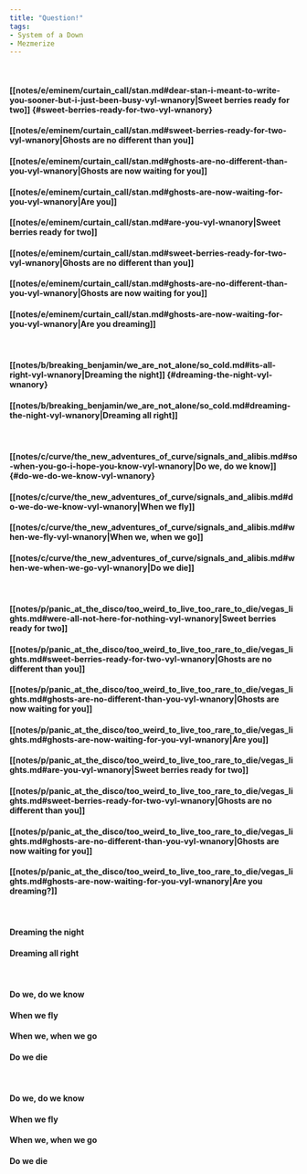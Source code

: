 ```yaml
---
title: "Question!"
tags:
- System of a Down
- Mezmerize
---
```

&nbsp;
#### [[notes/e/eminem/curtain_call/stan.md#dear-stan-i-meant-to-write-you-sooner-but-i-just-been-busy-vyl-wnanory|Sweet berries ready for two]] {#sweet-berries-ready-for-two-vyl-wnanory}
#### [[notes/e/eminem/curtain_call/stan.md#sweet-berries-ready-for-two-vyl-wnanory|Ghosts are no different than you]]
#### [[notes/e/eminem/curtain_call/stan.md#ghosts-are-no-different-than-you-vyl-wnanory|Ghosts are now waiting for you]]
#### [[notes/e/eminem/curtain_call/stan.md#ghosts-are-now-waiting-for-you-vyl-wnanory|Are you]]
#### [[notes/e/eminem/curtain_call/stan.md#are-you-vyl-wnanory|Sweet berries ready for two]]
#### [[notes/e/eminem/curtain_call/stan.md#sweet-berries-ready-for-two-vyl-wnanory|Ghosts are no different than you]]
#### [[notes/e/eminem/curtain_call/stan.md#ghosts-are-no-different-than-you-vyl-wnanory|Ghosts are now waiting for you]]
#### [[notes/e/eminem/curtain_call/stan.md#ghosts-are-now-waiting-for-you-vyl-wnanory|Are you dreaming]]
&nbsp;
#### [[notes/b/breaking_benjamin/we_are_not_alone/so_cold.md#its-all-right-vyl-wnanory|Dreaming the night]] {#dreaming-the-night-vyl-wnanory}
#### [[notes/b/breaking_benjamin/we_are_not_alone/so_cold.md#dreaming-the-night-vyl-wnanory|Dreaming all right]]
&nbsp;
#### [[notes/c/curve/the_new_adventures_of_curve/signals_and_alibis.md#so-when-you-go-i-hope-you-know-vyl-wnanory|Do we, do we know]] {#do-we-do-we-know-vyl-wnanory}
#### [[notes/c/curve/the_new_adventures_of_curve/signals_and_alibis.md#do-we-do-we-know-vyl-wnanory|When we fly]]
#### [[notes/c/curve/the_new_adventures_of_curve/signals_and_alibis.md#when-we-fly-vyl-wnanory|When we, when we go]]
#### [[notes/c/curve/the_new_adventures_of_curve/signals_and_alibis.md#when-we-when-we-go-vyl-wnanory|Do we die]]
&nbsp;
#### [[notes/p/panic_at_the_disco/too_weird_to_live_too_rare_to_die/vegas_lights.md#were-all-not-here-for-nothing-vyl-wnanory|Sweet berries ready for two]]
#### [[notes/p/panic_at_the_disco/too_weird_to_live_too_rare_to_die/vegas_lights.md#sweet-berries-ready-for-two-vyl-wnanory|Ghosts are no different than you]]
#### [[notes/p/panic_at_the_disco/too_weird_to_live_too_rare_to_die/vegas_lights.md#ghosts-are-no-different-than-you-vyl-wnanory|Ghosts are now waiting for you]]
#### [[notes/p/panic_at_the_disco/too_weird_to_live_too_rare_to_die/vegas_lights.md#ghosts-are-now-waiting-for-you-vyl-wnanory|Are you]]
#### [[notes/p/panic_at_the_disco/too_weird_to_live_too_rare_to_die/vegas_lights.md#are-you-vyl-wnanory|Sweet berries ready for two]]
#### [[notes/p/panic_at_the_disco/too_weird_to_live_too_rare_to_die/vegas_lights.md#sweet-berries-ready-for-two-vyl-wnanory|Ghosts are no different than you]]
#### [[notes/p/panic_at_the_disco/too_weird_to_live_too_rare_to_die/vegas_lights.md#ghosts-are-no-different-than-you-vyl-wnanory|Ghosts are now waiting for you]]
#### [[notes/p/panic_at_the_disco/too_weird_to_live_too_rare_to_die/vegas_lights.md#ghosts-are-now-waiting-for-you-vyl-wnanory|Are you dreaming?]]
&nbsp;
#### Dreaming the night
#### Dreaming all right
&nbsp;
#### Do we, do we know
#### When we fly
#### When we, when we go
#### Do we die
&nbsp;
#### Do we, do we know
#### When we fly
#### When we, when we go
#### Do we die

